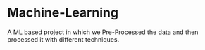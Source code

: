 # Machine-Learning
A ML based project in which we Pre-Processed the data and then processed it with different techniques.
